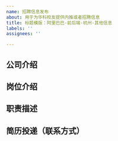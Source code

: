 ```yaml
---
name: 招聘信息发布
about: 用于为华科校友提供内推或者招聘信息
title: 标题模版：阿里巴巴-前后端-杭州-其他信息
labels: ''
assignees: ''

---
```


## 公司介绍

## 岗位介绍

## 职责描述

## 简历投递（联系方式）
